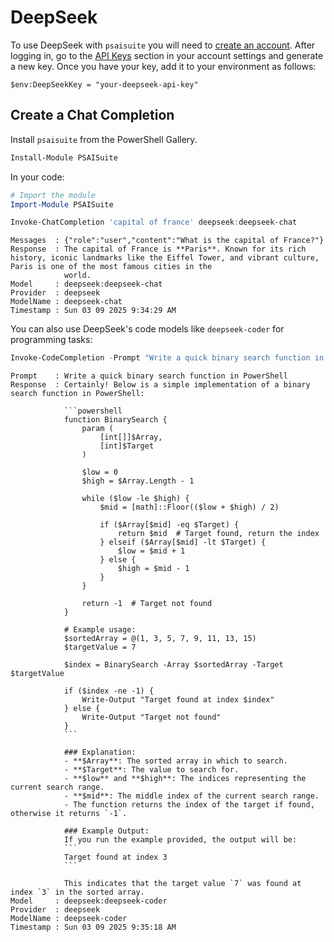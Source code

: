 # DeepSeek

To use DeepSeek with `psaisuite` you will need to [create an account](https://platform.deepseek.com). After logging in, go to the [API Keys](https://platform.deepseek.com/api_keys) section in your account settings and generate a new key. Once you have your key, add it to your environment as follows:

```shell
$env:DeepSeekKey = "your-deepseek-api-key"
```

## Create a Chat Completion

Install `psaisuite` from the PowerShell Gallery.

```powershell
Install-Module PSAISuite
```

In your code:

```powershell
# Import the module
Import-Module PSAISuite

Invoke-ChatCompletion 'capital of france' deepseek:deepseek-chat
```

```shell
Messages  : {"role":"user","content":"What is the capital of France?"}
Response  : The capital of France is **Paris**. Known for its rich history, iconic landmarks like the Eiffel Tower, and vibrant culture, Paris is one of the most famous cities in the 
            world.
Model     : deepseek:deepseek-chat
Provider  : deepseek
ModelName : deepseek-chat
Timestamp : Sun 03 09 2025 9:34:29 AM
```

You can also use DeepSeek's code models like `deepseek-coder` for programming tasks:

```powershell
Invoke-CodeCompletion -Prompt "Write a quick binary search function in PowerShell" -Model "deepseek:deepseek-coder"
```

```shell
Prompt    : Write a quick binary search function in PowerShell
Response  : Certainly! Below is a simple implementation of a binary search function in PowerShell:
            
            ```powershell
            function BinarySearch {
                param (
                    [int[]]$Array,
                    [int]$Target
                )
            
                $low = 0
                $high = $Array.Length - 1
            
                while ($low -le $high) {
                    $mid = [math]::Floor(($low + $high) / 2)
            
                    if ($Array[$mid] -eq $Target) {
                        return $mid  # Target found, return the index
                    } elseif ($Array[$mid] -lt $Target) {
                        $low = $mid + 1
                    } else {
                        $high = $mid - 1
                    }
                }
            
                return -1  # Target not found
            }
            
            # Example usage:
            $sortedArray = @(1, 3, 5, 7, 9, 11, 13, 15)
            $targetValue = 7
            
            $index = BinarySearch -Array $sortedArray -Target $targetValue
            
            if ($index -ne -1) {
                Write-Output "Target found at index $index"
            } else {
                Write-Output "Target not found"
            }
            ```
            
            ### Explanation:
            - **$Array**: The sorted array in which to search.
            - **$Target**: The value to search for.
            - **$low** and **$high**: The indices representing the current search range.
            - **$mid**: The middle index of the current search range.
            - The function returns the index of the target if found, otherwise it returns `-1`.
            
            ### Example Output:
            If you run the example provided, the output will be:
            ```
            Target found at index 3
            ```
            
            This indicates that the target value `7` was found at index `3` in the sorted array.
Model     : deepseek:deepseek-coder
Provider  : deepseek
ModelName : deepseek-coder
Timestamp : Sun 03 09 2025 9:35:18 AM
```